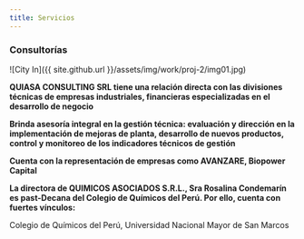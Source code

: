 ```yaml
---
title: Servicios
---
```


### Consultorías

![City In]({{ site.github.url }}/assets/img/work/proj-2/img01.jpg)


**QUIASA CONSULTING SRL tiene una relación directa con las divisiones técnicas de empresas industriales, financieras especializadas en el desarrollo de negocio**


**Brinda asesoría integral en la gestión técnica: evaluación y dirección en la implementación de mejoras de planta, desarrollo de nuevos productos, control y monitoreo de los indicadores técnicos de gestión**

**Cuenta con la representación de empresas como AVANZARE, Biopower Capital**

**La directora de QUIMICOS ASOCIADOS S.R.L., Sra Rosalina Condemarín es past-Decana del Colegio de Químicos del Perú. Por ello, cuenta con fuertes vínculos:**

Colegio de Químicos del Perú,
Universidad Nacional Mayor de San Marcos
